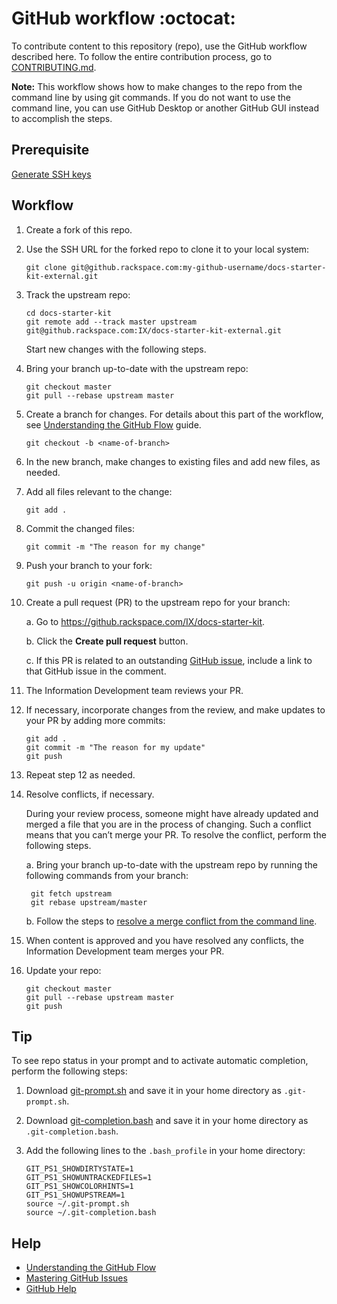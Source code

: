 # GitHub workflow :octocat:

To contribute content to this repository (repo), use the GitHub workflow described here. To follow the entire contribution process, go to
[CONTRIBUTING.md](CONTRIBUTING.md).

**Note:** This workflow shows how to make changes to the repo from the command line by using git commands.
If you do not want to use the command line, you can use GitHub Desktop or another GitHub GUI instead to accomplish the steps.

## Prerequisite

[Generate SSH keys](https://help.github.com/articles/generating-ssh-keys/)

## Workflow

1. Create a fork of this repo.

2. Use the SSH URL for the forked repo to clone it to your local system:

    ```
    git clone git@github.rackspace.com:my-github-username/docs-starter-kit-external.git
    ```

3. Track the upstream repo:

    ```
    cd docs-starter-kit
    git remote add --track master upstream git@github.rackspace.com:IX/docs-starter-kit-external.git
    ```
    Start new changes with the following steps.

4.  Bring your branch up-to-date with the upstream repo:

    ```
    git checkout master
    git pull --rebase upstream master
    ```

5. Create a branch for changes. For details about this part of the workflow, see
   [Understanding the GitHub Flow](https://guides.github.com/introduction/flow/index.html)
   guide.

    ```
    git checkout -b <name-of-branch>
    ```

6. In the new branch, make changes to existing files and add new files, as needed.

7. Add all files relevant to the change:

   ```
   git add .
   ```

8. Commit the changed files:

    ```
    git commit -m "The reason for my change"
    ```

9. Push your branch to your fork:

    ```
    git push -u origin <name-of-branch>
    ```

10. Create a pull request (PR) to the upstream repo for your branch:

    a. Go to https://github.rackspace.com/IX/docs-starter-kit.

    b. Click the **Create pull request** button.

    c. If this PR is related to an outstanding
      [GitHub issue](https://github.rackspace.com/IX/docs-starter-kit/issues), include a link to that GitHub issue in the comment.

11. The Information Development team reviews your PR.

12. If necessary, incorporate changes from the review, and make updates to your PR by adding more commits:

    ```
    git add .
    git commit -m "The reason for my update"
    git push
    ```
13. Repeat step 12 as needed.

14. Resolve conflicts, if necessary.

    During your review process, someone might have already updated and merged a file that you are in the process of changing. Such a conflict means that you can’t merge your PR. To resolve the conflict, perform the following steps.

    a. Bring your branch up-to-date with the upstream repo by running the following commands from your branch:

       ```
        git fetch upstream
        git rebase upstream/master
       ```

    b. Follow the steps to [resolve a merge conflict from the command line](https://help.github.com/articles/resolving-a-merge-conflict-from-the-command-line/).

15. When content is approved and you have resolved any conflicts, the Information Development team merges your PR.

16. Update your repo:

    ```
    git checkout master
    git pull --rebase upstream master
    git push
    ```

## Tip

To see repo status in your prompt and to activate automatic completion,
perform the following steps:

1. Download
[git-prompt.sh](https://raw.githubusercontent.com/git/git/master/contrib/completion/git-prompt.sh)
and save it in your home directory as ``.git-prompt.sh``.

2. Download
[git-completion.bash](https://github.com/git/git/blob/master/contrib/completion/git-completion.bash)
and save it in your home directory as ``.git-completion.bash``.

3. Add the following lines to the ``.bash_profile`` in your home directory:

   ```
   GIT_PS1_SHOWDIRTYSTATE=1
   GIT_PS1_SHOWUNTRACKEDFILES=1
   GIT_PS1_SHOWCOLORHINTS=1
   GIT_PS1_SHOWUPSTREAM=1
   source ~/.git-prompt.sh
   source ~/.git-completion.bash
   ```

## Help

* [Understanding the GitHub Flow](https://guides.github.com/introduction/flow/index.html)
* [Mastering GitHub Issues](https://guides.github.com/features/issues/)
* [GitHub Help](https://help.github.com/)
